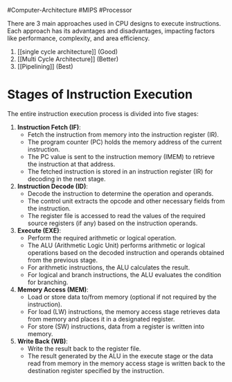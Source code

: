 #Computer-Architecture #MIPS #Processor

There are 3 main approaches used in CPU designs to execute instructions. Each approach has its advantages and disadvantages, impacting factors like performance, complexity, and area efficiency.

1. [[single cycle architecture]] (Good)
2. [[Multi Cycle Architecture]] (Better)
4. [[Pipelining]] (Best)

# Stages of Instruction Execution
The entire instruction execution process is divided into five stages:
1. **Instruction Fetch (IF)**:
	- Fetch the instruction from memory into the instruction register (IR).
	- The program counter (PC) holds the memory address of the current instruction.
	- The PC value is sent to the instruction memory (IMEM) to retrieve the instruction at that address.
	- The fetched instruction is stored in an instruction register (IR) for decoding in the next stage.
2. **Instruction Decode (ID)**:
	- Decode the instruction to determine the operation and operands.
	- The control unit extracts the opcode and other necessary fields from the instruction.
	- The register file is accessed to read the values of the required source registers (if any) based on the instruction operands.
3.  **Execute (EXE)**:
	- Perform the required arithmetic or logical operation.
	- The ALU (Arithmetic Logic Unit) performs arithmetic or logical operations based on the decoded instruction and operands obtained from the previous stage.
	- For arithmetic instructions, the ALU calculates the result.
	- For logical and branch instructions, the ALU evaluates the condition for branching.
4. **Memory Access (MEM)**:
	- Load or store data to/from memory (optional if not required by the instruction).
	- For load (LW) instructions, the memory access stage retrieves data from memory and places it in a designated register.
	- For store (SW) instructions, data from a register is written into memory.
5. **Write Back (WB)**:
	- Write the result back to the register file.
	- The result generated by the ALU in the execute stage or the data read from memory in the memory access stage is written back to the destination register specified by the instruction.